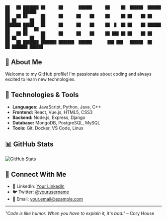 # 

```
██   ██ ███████ ██      ██       ██████      ██     ██  ██████  ██████  ██      ██████  
██   ██ ██      ██      ██      ██    ██     ██     ██ ██    ██ ██   ██ ██      ██   ██ 
███████ █████   ██      ██      ██    ██     ██  █  ██ ██    ██ ██████  ██      ██   ██ 
██   ██ ██      ██      ██      ██    ██     ██ ███ ██ ██    ██ ██   ██ ██      ██   ██ 
██   ██ ███████ ███████ ███████  ██████       ███ ███   ██████  ██   ██ ███████ ██████  
```

## 👋 About Me

Welcome to my GitHub profile! I'm passionate about coding and always excited to learn new technologies.

## 🚀 Technologies & Tools

- **Languages:** JavaScript, Python, Java, C++
- **Frontend:** React, Vue.js, HTML5, CSS3
- **Backend:** Node.js, Express, Django
- **Database:** MongoDB, PostgreSQL, MySQL
- **Tools:** Git, Docker, VS Code, Linux

## 📊 GitHub Stats

![GitHub Stats](https://github-readme-stats.vercel.app/api?username=yourusername&show_icons=true&theme=dark)

## 🔗 Connect With Me

- 💼 LinkedIn: [Your LinkedIn](https://linkedin.com/in/yourprofile)
- 🐦 Twitter: [@yourusername](https://twitter.com/yourusername)
- 📧 Email: your.email@example.com

---

*"Code is like humor. When you have to explain it, it's bad."* – Cory House
